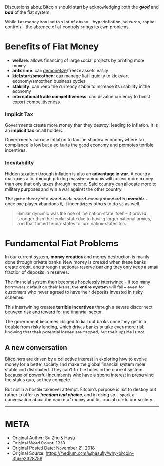 Discussions about Bitcoin should start by acknowledging both the ***good*** and ***bad*** of the fiat system.

While fiat money has led to a lot of abuse - hyperinflation, seizures, capital controls - the absence of all controls brings its own problems.

# Benefits of Fiat Money
- **welfare**: allows financing of large social projects by printing more money
- **anticrime**: can [demonetize](http://www.2minutebitcoin.org/blog/bitcoin-hypermonetization-bubble-talk-2013)/freeze assets easily
- **kickstart/smoothen**: can manage fiat liquidity to kickstart economy/smoothen business cycles
- **stability**: can keep the currency stable to increase its usability in the economy
- **international trade competitiveness**: can devalue currency to boost export competitiveness

### Implicit Tax
Governments create more money than they destroy, leading to inflation. It is an **implicit tax** on all holders.

Governments can use inflation to tax the shadow economy where tax compliance is low but also hurts the good economy and promotes terrible incentives.

### Inevitability
Hidden taxation through inflation is also an **advantage in war**.
A country that taxes a lot through printing massive amounts will collect more money than one that only taxes through income. Said country can allocate more to military purposes and win a war against the other country.

The game theory of a world-wide sound-money standard is **unstable** - once one player abandons it, it incentivizes others to do so as well.

> Similar dynamic was the rise of the nation-state itself – it proved stronger than the feudal state due to having larger national armies, and that forced feudal states to turn nation-states too.

# Fundamental Fiat Problems
In our current system, **money creation** and money destruction is mainly done through private banks. New money is created when these banks create credit, and through fractional-reserve banking they only keep a small fraction of deposits in reserves.

The financial system then becomes hopelessly intertwined - if too many borrowers default on their loans, the **entire system** will fail – even for customers who never agreed to have their deposits invested in risky schemes.

This intertwining creates **terrible incentives** through a severe disconnect between risk and reward for the financial sector.

The government becomes obliged to bail out banks once they get into trouble from risky lending, which drives banks to take even more risk knowing that their potential losses are capped, but their upside is not.

## A new conversation
Bitcoiners are driven by a collective interest in exploring how to evolve money for a better society and make the global financial system more stable and distributed. They can’t fix the holes in the current system because of powerful incumbents who have a strong interest in preserving the status quo, so they compete.

But not in a hostile takeover attempt. Bitcoin’s purpose is not to destroy but rather to offer us ***freedom and choice***, and in doing so - spark a conversation about the nature of money and its crucial role in our society.

----------------------------------------------------------------------

# META
- Original Author: Su Zhu & Hasu
- Original Word Count: 1228
- Original Posted Date: November 21, 2018
- Original Source: https://medium.com/@hasufly/why-bitcoin-3fdee2328759

